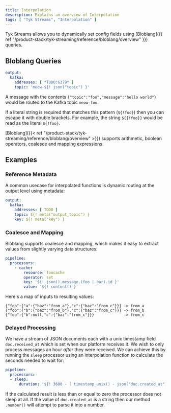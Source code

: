 ```yaml
---
title: Interpolation
description: Explains an overview of Interpolation
tags: [ "Tyk Streams", "Interpolation" ]
---
```


Tyk Streams allows you to dynamically set config fields using [Bloblang]({{ ref "/product-stack/tyk-streaming/reference/bloblang/overview" }}) queries.

## Bloblang Queries

```yaml
output:
  kafka:
    addresses: [ "TODO:6379" ]
    topic: 'meow-${! json("topic") }'
```

A message with the contents `{"topic":"foo","message":"hello world"}` would be routed to the Kafka topic `meow-foo`.

If a literal string is required that matches this pattern (`${!foo}`) then you can escape it with double brackets. For example, the string `${{!foo}}` would be read as the literal `${!foo}`.

<!-- //TODO:: For more in-depth details about the language [check out the docs][bloblang]. -->

[Bloblang]({{< ref "/product-stack/tyk-streaming/reference/bloblang/overview" >}}) supports arithmetic, boolean operators, coalesce and mapping expressions. 

## Examples

### Reference Metadata

A common usecase for interpolated functions is dynamic routing at the output level using metadata:

```yaml
output:
  kafka:
    addresses: [ TODO ]
    topic: ${! meta("output_topic") }
    key: ${! meta("key") }
```

### Coalesce and Mapping

Bloblang supports coalesce and mapping, which makes it easy to extract values from slightly varying data structures:

```yaml
pipeline:
  processors:
    - cache:
        resource: foocache
        operator: set
        key: '${! json().message.(foo | bar).id }'
        value: '${! content() }'
```

Here's a map of inputs to resulting values:

```
{"foo":{"a":{"baz":"from_a"},"c":{"baz":"from_c"}}} -> from_a
{"foo":{"b":{"baz":"from_b"},"c":{"baz":"from_c"}}} -> from_b
{"foo":{"b":null,"c":{"baz":"from_c"}}}             -> from_c
```

### Delayed Processing

We have a stream of JSON documents each with a unix timestamp field `doc.received_at` which is set when our platform receives it. We wish to only process messages an hour _after_ they were received. We can achieve this by running the `sleep` processor using an interpolation function to calculate the seconds needed to wait for:

```yaml
pipeline:
  processors:
  - sleep:
      duration: '${! 3600 - ( timestamp_unix() - json("doc.created_at").number() ) }s'
```

If the calculated result is less than or equal to zero the processor does not sleep at all. If the value of `doc.created_at` is a string then our method `.number()` will attempt to parse it into a number.

